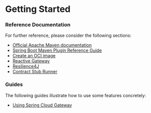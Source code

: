 # Getting Started

### Reference Documentation
For further reference, please consider the following sections:

* [Official Apache Maven documentation](https://maven.apache.org/guides/index.html)
* [Spring Boot Maven Plugin Reference Guide](https://docs.spring.io/spring-boot/docs/3.2.6/maven-plugin/reference/html/)
* [Create an OCI image](https://docs.spring.io/spring-boot/docs/3.2.6/maven-plugin/reference/html/#build-image)
* [Reactive Gateway](https://docs.spring.io/spring-cloud-gateway/docs/current/reference/html/)
* [Resilience4J](https://docs.spring.io/spring-cloud-circuitbreaker/docs/current/reference/html/#configuring-resilience4j-circuit-breakers)
* [Contract Stub Runner](https://cloud.spring.io/spring-cloud-contract/reference/htmlsingle/index.html#features-stub-runner)

### Guides
The following guides illustrate how to use some features concretely:

* [Using Spring Cloud Gateway](https://github.com/spring-cloud-samples/spring-cloud-gateway-sample)

